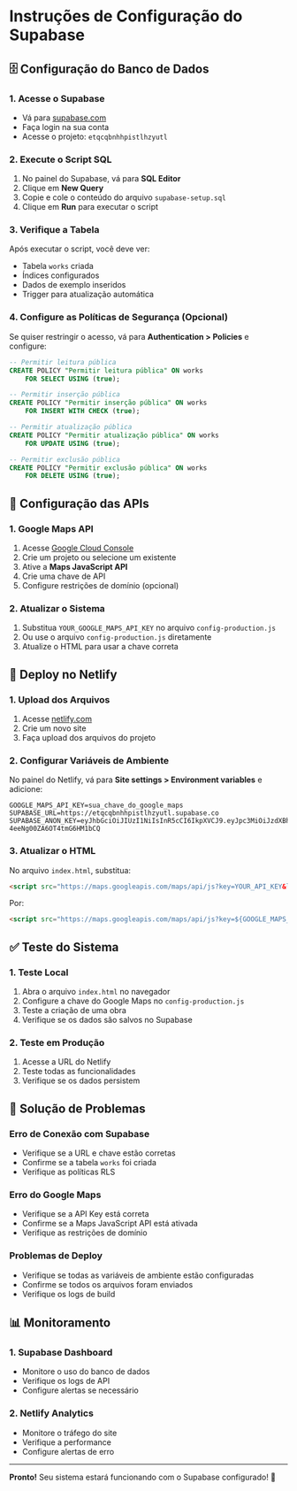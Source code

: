 # Instruções de Configuração do Supabase

## 🗄️ Configuração do Banco de Dados

### 1. Acesse o Supabase
- Vá para [supabase.com](https://supabase.com)
- Faça login na sua conta
- Acesse o projeto: `etqcqbnhhpistlhzyutl`

### 2. Execute o Script SQL
1. No painel do Supabase, vá para **SQL Editor**
2. Clique em **New Query**
3. Copie e cole o conteúdo do arquivo `supabase-setup.sql`
4. Clique em **Run** para executar o script

### 3. Verifique a Tabela
Após executar o script, você deve ver:
- Tabela `works` criada
- Índices configurados
- Dados de exemplo inseridos
- Trigger para atualização automática

### 4. Configure as Políticas de Segurança (Opcional)
Se quiser restringir o acesso, vá para **Authentication > Policies** e configure:

```sql
-- Permitir leitura pública
CREATE POLICY "Permitir leitura pública" ON works
    FOR SELECT USING (true);

-- Permitir inserção pública
CREATE POLICY "Permitir inserção pública" ON works
    FOR INSERT WITH CHECK (true);

-- Permitir atualização pública
CREATE POLICY "Permitir atualização pública" ON works
    FOR UPDATE USING (true);

-- Permitir exclusão pública
CREATE POLICY "Permitir exclusão pública" ON works
    FOR DELETE USING (true);
```

## 🔧 Configuração das APIs

### 1. Google Maps API
1. Acesse [Google Cloud Console](https://console.cloud.google.com/)
2. Crie um projeto ou selecione um existente
3. Ative a **Maps JavaScript API**
4. Crie uma chave de API
5. Configure restrições de domínio (opcional)

### 2. Atualizar o Sistema
1. Substitua `YOUR_GOOGLE_MAPS_API_KEY` no arquivo `config-production.js`
2. Ou use o arquivo `config-production.js` diretamente
3. Atualize o HTML para usar a chave correta

## 🚀 Deploy no Netlify

### 1. Upload dos Arquivos
1. Acesse [netlify.com](https://netlify.com)
2. Crie um novo site
3. Faça upload dos arquivos do projeto

### 2. Configurar Variáveis de Ambiente
No painel do Netlify, vá para **Site settings > Environment variables** e adicione:

```
GOOGLE_MAPS_API_KEY=sua_chave_do_google_maps
SUPABASE_URL=https://etqcqbnhhpistlhzyutl.supabase.co
SUPABASE_ANON_KEY=eyJhbGciOiJIUzI1NiIsInR5cCI6IkpXVCJ9.eyJpc3MiOiJzdXBhYmFzZSIsInJlZiI6ImV0cWNxYm5oaHBpc3RsaHp5dXRsIiwicm9sZSI6ImFub24iLCJpYXQiOjE3NTc1NDM3MjQsImV4cCI6MjA3MzExOTcyNH0.7XkquFyx8NX0qAFUSpM-4eeNg00ZA6OT4tmG6HM1bCQ
```

### 3. Atualizar o HTML
No arquivo `index.html`, substitua:
```html
<script src="https://maps.googleapis.com/maps/api/js?key=YOUR_API_KEY&libraries=drawing,geometry"></script>
```

Por:
```html
<script src="https://maps.googleapis.com/maps/api/js?key=${GOOGLE_MAPS_API_KEY}&libraries=drawing,geometry"></script>
```

## ✅ Teste do Sistema

### 1. Teste Local
1. Abra o arquivo `index.html` no navegador
2. Configure a chave do Google Maps no `config-production.js`
3. Teste a criação de uma obra
4. Verifique se os dados são salvos no Supabase

### 2. Teste em Produção
1. Acesse a URL do Netlify
2. Teste todas as funcionalidades
3. Verifique se os dados persistem

## 🐛 Solução de Problemas

### Erro de Conexão com Supabase
- Verifique se a URL e chave estão corretas
- Confirme se a tabela `works` foi criada
- Verifique as políticas RLS

### Erro do Google Maps
- Verifique se a API Key está correta
- Confirme se a Maps JavaScript API está ativada
- Verifique as restrições de domínio

### Problemas de Deploy
- Verifique se todas as variáveis de ambiente estão configuradas
- Confirme se todos os arquivos foram enviados
- Verifique os logs de build

## 📊 Monitoramento

### 1. Supabase Dashboard
- Monitore o uso do banco de dados
- Verifique os logs de API
- Configure alertas se necessário

### 2. Netlify Analytics
- Monitore o tráfego do site
- Verifique a performance
- Configure alertas de erro

---

**Pronto!** Seu sistema estará funcionando com o Supabase configurado! 🎉
